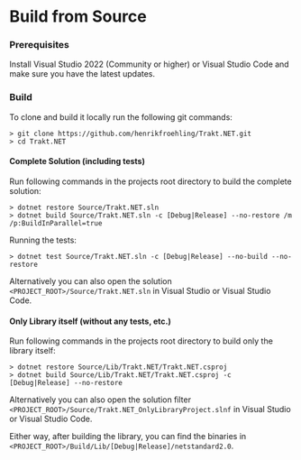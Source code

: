 # Build from Source

### Prerequisites

Install Visual Studio 2022 (Community or higher) or Visual Studio Code and make sure you have the latest updates.

### Build

To clone and build it locally run the following git commands:
```
> git clone https://github.com/henrikfroehling/Trakt.NET.git
> cd Trakt.NET
```

#### Complete Solution (including tests)

Run following commands in the projects root directory to build the complete solution:
```
> dotnet restore Source/Trakt.NET.sln
> dotnet build Source/Trakt.NET.sln -c [Debug|Release] --no-restore /m /p:BuildInParallel=true
```

Running the tests:
```
> dotnet test Source/Trakt.NET.sln -c [Debug|Release] --no-build --no-restore
```

Alternatively you can also open the solution `<PROJECT_ROOT>/Source/Trakt.NET.sln` in Visual Studio or Visual Studio Code.

#### Only Library itself (without any tests, etc.)

Run following commands in the projects root directory to build only the library itself:
```
> dotnet restore Source/Lib/Trakt.NET/Trakt.NET.csproj
> dotnet build Source/Lib/Trakt.NET/Trakt.NET.csproj -c [Debug|Release] --no-restore
```

Alternatively you can also open the solution filter `<PROJECT_ROOT>/Source/Trakt.NET_OnlyLibraryProject.slnf` in Visual Studio or Visual Studio Code.

Either way, after building the library, you can find the binaries in `<PROJECT_ROOT>/Build/Lib/[Debug|Release]/netstandard2.0`.
